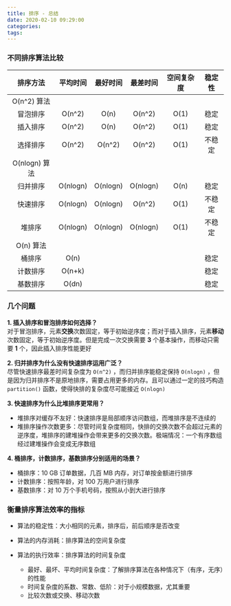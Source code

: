 ```yaml
---
title: 排序 - 总结
date: 2020-02-10 09:29:00
categories: 
tags:
---
```

### 不同排序算法比较
| 排序方法 |  平均时间  | 最好时间 | 最差时间 | 空间复杂度 | 稳定性 |
| :--: | :--: | :--: | :--: | :--: | :--: |
| O(n^2) 算法 | |  | |  |  |
| 冒泡排序 | O(n^2) | O(n) | O(n^2) | O(1) | 稳定 |
| 插入排序 | O(n^2) | O(n) | O(n^2) | O(1) | 稳定 |
| 选择排序 | O(n^2) | O(n^2) | O(n^2) | O(1) | 不稳定 |
| O(nlogn) 算法 | |  | |  |  |
| 归并排序 | O(nlogn) | O(nlogn) | O(nlogn) | O(n) | 稳定 |
| 快速排序 | O(nlogn) | O(nlogn) | O(n^2) | O(1) | 不稳定 |
| 堆排序 | O(nlogn) | O(nlogn) | O(nlogn) | O(1) | 不稳定 |
| O(n) 算法 | |  | |  |  |
| 桶排序 | O(n) |  | |  | 稳定 |
| 计数排序 | O(n+k) |  |  |  | 稳定 |
| 基数排序 | O(dn) |  |  |  | 稳定 |


### 几个问题
**1. 插入排序和冒泡排序如何选择？**  
对于冒泡排序，元素**交换**次数固定，等于初始逆序度；而对于插入排序，元素**移动**次数固定，等于初始逆序度。但是完成一次交换需要 **3** 个基本操作，而移动只需要 **1** 个，因此插入排序性能更好

**2. 归并排序为什么没有快速排序运用广泛？**  
尽管快速排序最差时间复杂度为 `O(n^2)` ，而归并排序能稳定保持 `O(nlogn)` ，但是因为归并排序不是原地排序，需要占用更多的内存。且可以通过一定的技巧构造 `partition()` 函数，使得快排的复杂度尽可能接近 `O(nlogn)` 

**3. 快速排序为什么比堆排序更常用？**
- 堆排序对缓存不友好：快速排序是局部顺序访问数组，而堆排序是不连续的
- 堆排序操作次数更多：尽管时间复杂度相同，快排的交换次数不会超过元素的逆序度，堆排序的建堆操作会带来更多的交换次数。极端情况：一个有序数组经过建堆操作会变成无序数组

**4. 桶排序，计数排序，基数排序分别适用的场景？**  
- 桶排序：10 GB 订单数据，几百 MB 内存，对订单按金额进行排序
- 计数排序：按照年龄，对 100 万用户进行排序
- 基数排序：对 10 万个手机号码，按照从小到大进行排序

### 衡量排序算法效率的指标
- 算法的稳定性：大小相同的元素，排序后，前后顺序是否改变

- 算法的内存消耗：排序算法的空间复杂度

- 算法的执行效率：排序算法的时间复杂度
    + 最好、最坏、平均时间复杂度：了解排序算法在各种情况下（有序，无序）的性能
    + 时间复杂度的系数、常数、低阶：对于小规模数据，尤其重要
    + 比较次数或交换、移动次数







